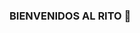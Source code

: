 ### BIENVENIDOS AL RITO 👋

<!--
**JDLeon1415/JDLeon1415** is a ✨ _special_ ✨ repository because its `README.md` (this file) appears on your GitHub profile.

Here are some ideas to get you started:

- 🔭 I’m currently working on Postulando a uno
- 🌱 I’m currently learning Software Design and Development
- 👯 I’m looking to collaborate on una empresa de desarrollo de software
- 🤔 I’m looking for help with conseguir chamba
- 💬 Ask me about videojuegos no c mas, estoi perdido
- 📫 How to reach me: no c
- 😄 Pronouns: xd
- ⚡ Fun fact: ...
-->
